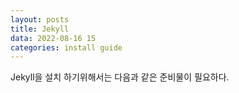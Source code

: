 ```yaml
---
layout: posts
title: Jekyll 
data: 2022-08-16 15
categories: install guide
---
```

Jekyll을 설치 하기위해서는 다음과 같은 준비물이 필요하다.

